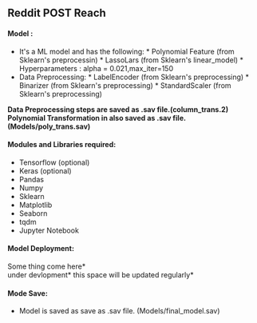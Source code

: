 ## Reddit POST Reach

#### Model :
* It's a ML model and has the following:
                                * Polynomial Feature (from Sklearn's preprocessin)
                                * LassoLars (from Sklearn's linear_model)
                                * Hyperparameters : alpha = 0.021,max_iter=150
* Data Preprocessing:
                    * LabelEncoder (from Sklearn's preprocessing)
                    * Binarizer (from Sklearn's preprocessing)
                    * StandardScaler (from Sklearn's preprocessing)

**Data Preprocessing steps are saved as .sav file.(column_trans.2)**
**Polynomial Transformation in also saved as .sav file.(Models/poly_trans.sav)**

#### Modules and Libraries required:
* Tensorflow (optional)
* Keras (optional)
* Pandas
* Numpy
* Sklearn
* Matplotlib
* Seaborn
* tqdm
* Jupyter Notebook

#### Model Deployment:
Some thing come here*  
under devlopment*
this space will be updated regularly*

#### Mode Save:
* Model is saved as save as .sav file. (Models/final_model.sav)

